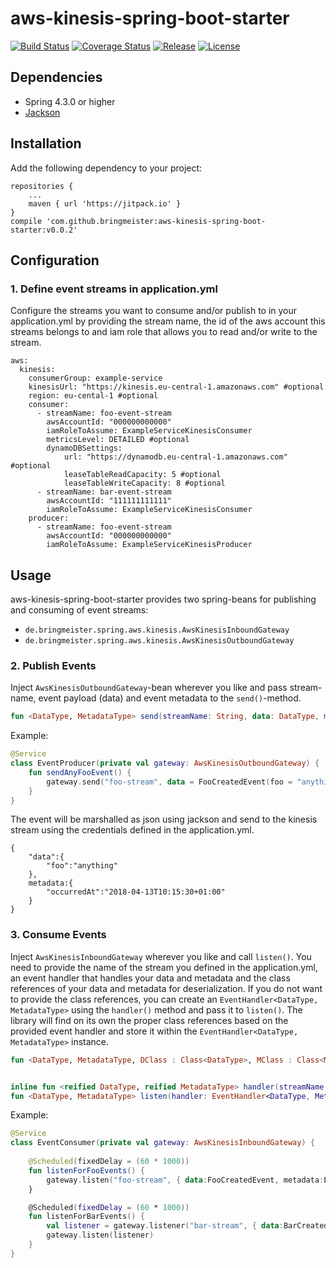 # aws-kinesis-spring-boot-starter
[![Build Status](https://img.shields.io/travis/bringmeister/aws-kinesis-spring-boot-starter/master.svg)](https://travis-ci.org/bringmeister/aws-kinesis-spring-boot-starter)
[![Coverage Status](https://img.shields.io/coveralls/bringmeister/aws-kinesis-spring-boot-starter/master.svg)](https://coveralls.io/r/bringmeister/aws-kinesis-spring-boot-starter)
[![Release](https://img.shields.io/github/release/bringmeister/aws-kinesis-spring-boot-starter.svg)](https://github.com/bringmeister/aws-kinesis-spring-boot-starter/releases)
[![License](https://img.shields.io/badge/license-MIT-blue.svg)](https://raw.githubusercontent.com/bringmeister/aws-kinesis-spring-boot-starter/master/LICENSE)

## Dependencies
- Spring 4.3.0 or higher
- [Jackson](https://github.com/FasterXML/jackson)

## Installation
Add the following dependency to your project:
```
repositories {
    ...
    maven { url 'https://jitpack.io' }
}
compile 'com.github.bringmeister:aws-kinesis-spring-boot-starter:v0.0.2'
```

## Configuration
### 1. Define event streams in application.yml

Configure the streams you want to consume and/or publish to in your application.yml
by providing the stream name, the id of the aws account this streams belongs to and 
iam role that allows you to read and/or write to the stream.
```
aws:
  kinesis:
    consumerGroup: example-service
    kinesisUrl: "https://kinesis.eu-central-1.amazonaws.com" #optional
    region: eu-cental-1 #optional
    consumer:
      - streamName: foo-event-stream
        awsAccountId: "000000000000"
        iamRoleToAssume: ExampleServiceKinesisConsumer
        metricsLevel: DETAILED #optional
        dynamoDBSettings:
            url: "https://dynamodb.eu-central-1.amazonaws.com" #optional
            leaseTableReadCapacity: 5 #optional
            leaseTableWriteCapacity: 8 #optional
      - streamName: bar-event-stream
        awsAccountId: "111111111111"
        iamRoleToAssume: ExampleServiceKinesisConsumer
    producer:
      - streamName: foo-event-stream
        awsAccountId: "000000000000"
        iamRoleToAssume: ExampleServiceKinesisProducer
```

## Usage
aws-kinesis-spring-boot-starter provides two spring-beans for publishing and consuming of event streams:
- `de.bringmeister.spring.aws.kinesis.AwsKinesisInboundGateway`
- `de.bringmeister.spring.aws.kinesis.AwsKinesisOutboundGateway`

### 2. Publish Events
Inject `AwsKinesisOutboundGateway`-bean wherever you like and pass stream-name, event payload (data) and event metadata to the `send()`-method.
```kotlin
fun <DataType, MetadataType> send(streamName: String, data: DataType, metadata: MetadataType)
```

Example:
```kotlin
@Service
class EventProducer(private val gateway: AwsKinesisOutboundGateway) {
    fun sendAnyFooEvent() {        
        gateway.send("foo-stream", data = FooCreatedEvent(foo = "anything"), metadata = EventMetadata(occurredAt = OffsetDateTime.now()))
    }
}
```

The event will be marshalled as json using jackson and send to the kinesis stream using the credentials defined in the application.yml.

````
{
    "data":{
        "foo":"anything"
    },
    metadata:{
        "occurredAt":"2018-04-13T10:15:30+01:00"
    }
}
````

### 3. Consume Events
Inject `AwsKinesisInboundGateway` wherever you like and call `listen()`. 
You need to provide the name of the stream you defined in the application.yml, an event handler that handles your data and metadata and the class references of your data and metadata for deserialization.
If you do not want to provide the class references, you can create an `EventHandler<DataType, MetadataType>` using the `handler()` method and pass it to `listen()`. The library will find on its own the proper 
class references based on the provided event handler and store it within the `EventHandler<DataType, MetadataType>` instance.
```kotlin
fun <DataType, MetadataType, DClass : Class<DataType>, MClass : Class<MetadataType>> listen(streamName: String, eventHandler: (DataType, MetadataType) -> Unit, dataClass: DClass, metadataClass: MClass)


inline fun <reified DataType, reified MetadataType> handler(streamName: String, noinline eventProcessor: (DataType, MetadataType) -> Unit): EventHandler<DataType, MetadataType>
fun <DataType, MetadataType> listen(handler: EventHandler<DataType, MetadataType>)

```

Example:
```kotlin
@Service
class EventConsumer(private val gateway: AwsKinesisInboundGateway) {
    
    @Scheduled(fixedDelay = (60 * 1000))
    fun listenForFooEvents() {
        gateway.listen("foo-stream", { data:FooCreatedEvent, metadata:EventMetadata -> println("Processing $event") }, FooCreatedEvent::class.java, EventMetadata::class.java)
    }

    @Scheduled(fixedDelay = (60 * 1000))
    fun listenForBarEvents() {
        val listener = gateway.listener("bar-stream", { data:BarCreatedEvent, metadata:EventMetadata -> println("Processing $event") })
        gateway.listen(listener)
    }
}
```